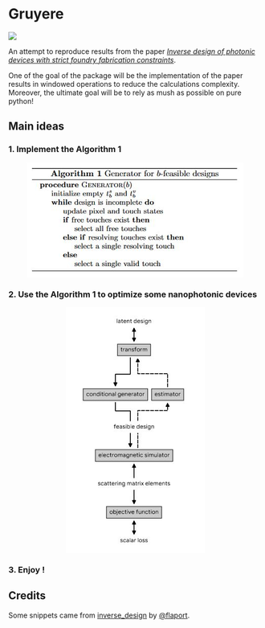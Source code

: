 # Gruyere

<img src="img/example.jpg" style="display: block; margin: 0 auto" />

An attempt to reproduce results from the paper [_Inverse design of photonic devices with strict foundry fabrication constraints_](https://arxiv.org/abs/2201.12965).

One of the goal of the package will be the implementation of the paper results
in windowed operations to reduce the calculations complexity.
Moreover, the ultimate goal will be to rely as mush as possible on pure python!

## Main ideas

### 1. Implement the Algorithm 1
<!---
![algorithm](img/algorithm.jpg)
!--->
<img src="img/algorithm.jpg" style="display: block; margin: 0 auto" />

### 2. Use the Algorithm 1 to optimize some nanophotonic devices
<!---
![graph](img/computational_graph.jpg)
!--->
<img src="img/computational_graph.jpg" style="display: block; margin: 0 auto" />

### 3. Enjoy !

## Credits

Some snippets came from [inverse_design](https://github.com/flaport/inverse_design) by [@flaport](https://github.com/flaport/).
